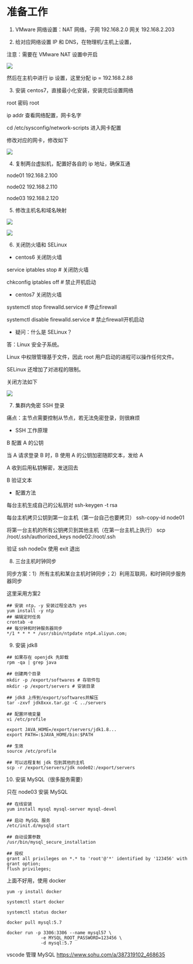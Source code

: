 # 准备工作

1. VMware 网络设置：NAT 网络，子网 192.168.2.0 网关 192.168.2.203

2. 给对应网络设置 IP 和 DNS，在物理机/主机上设置，

注意：需要在 VMware NAT 设置中开启

<img src="./img/A02VMware主机网络设置.jpg"></img>

然后在主机中进行 ip 设置，这里分配 ip = 192.168.2.88

3. 安装 centos7，直接最小化安装，安装完后设置网络

root 密码 root

ip addr 查看网络配置，网卡名字

cd /etc/sysconfig/network-scripts 进入网卡配置

修改对应的网卡，修改如下

<img src="./img/A02虚拟机网络配置.jpg"></img>

4. 复制两台虚拟机，配置好各自的 ip 地址，确保互通

node01 192.168.2.100

node02 192.168.2.110

node03 192.168.2.120

5. 修改主机名和域名映射

<img src="./img/A02修改主机名.jpg"></img>

<img src="./img/A02修改域名映射.jpg"></img>

6. 关闭防火墙和 SELinux

- centos6 关闭防火墙

service iptables stop # 关闭防火墙

chkconfig iptables off # 禁止开机启动

- centos7 关闭防火墙

systemctl stop firewalld.service # 停止firewall

systemctl disable firewalld.service # 禁止firewall开机启动

- 疑问：什么是 SELinux？

答：Linux 安全子系统。

Linux 中权限管理基于文件，因此 root 用户启动的进程可以操作任何文件。

SELinux 还增加了对进程的限制。

关闭方法如下

<img src="./img/A02关闭SELinux.jpg"></img>

7. 集群内免密 SSH 登录

痛点：主节点需要控制从节点，若无法免密登录，则很麻烦

- SSH 工作原理

B 配置 A 的公钥

当 A 请求登录 B 时，B 使用 A 的公钥加密随即文本，发给 A

A 收到后用私钥解密，发送回去

B 验证文本

- 配置方法

每台主机生成自己的公私钥对
ssh-keygen -t rsa

每台主机拷贝公钥到第一台主机（第一台自己也要拷贝） 
ssh-copy-id node01

将第一台主机的所有公钥拷贝到其他主机（在第一台主机上执行）
scp /root/.ssh/authorized_keys node02:/root/.ssh

验证
ssh node0x
使用 exit 退出

8. 三台主机时钟同步

同步方案：1）所有主机和某台主机时钟同步；2）利用互联网，和时钟同步服务器同步

这里采用方案2

```
## 安装 ntp，-y 安装过程全选为 yes
yum install -y ntp
## 编辑定时任务
crontab -e
## 每分钟和时钟服务器同步
*/1 * * * * /usr/sbin/ntpdate ntp4.aliyun.com;
```

9. 安装 jdk8

```
## 如果存在 openjdk 先卸载
rpm -qa | grep java

## 创建两个目录
mkdir -p /export/softwares # 存软件包
mkdir -p /export/servers # 安装目录

## jdk8 上传到/export/softwares并解压
tar -zxvf jdk8xxx.tar.gz -C ../servers

## 配置环境变量
vi /etc/profile

export JAVA_HOME=/export/servers/jdk1.8...
export PATH=:$JAVA_HOME/bin:$PATH

## 生效
source /etc/profile

## 可以远程复制 jdk 包到其他的主机
scp -r /export/servers/jdk node02:/export/servers
```

10. 安装 MySQL（很多服务需要）

只在 node03 安装 MySQL

```
## 在线安装
yum install mysql mysql-server mysql-devel

## 启动 MySQL 服务
/etc/init.d/mysqld start

## 自动设置参数
/usr/bin/mysql_secure_installation

## 授权
grant all privileges on *.* to 'root'@'*' identified by '123456' with grant option;
flush privileges;
```

上面不好用，使用 docker

```
yum -y install docker

systemctl start docker

systemctl status docker

docker pull mysql:5.7

docker run -p 3306:3306 --name mysql57 \
             -e MYSQL_ROOT_PASSWORD=123456 \
             -d mysql:5.7
```

vscode 管理 MySQL
https://www.sohu.com/a/387319102_468635 